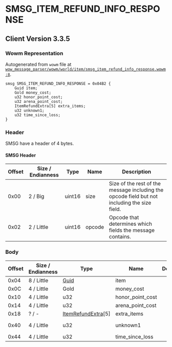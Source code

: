 # SMSG_ITEM_REFUND_INFO_RESPONSE

## Client Version 3.3.5

### Wowm Representation

Autogenerated from `wowm` file at [`wow_message_parser/wowm/world/item/smsg_item_refund_info_response.wowm:8`](https://github.com/gtker/wow_messages/tree/main/wow_message_parser/wowm/world/item/smsg_item_refund_info_response.wowm#L8).
```rust,ignore
smsg SMSG_ITEM_REFUND_INFO_RESPONSE = 0x04B2 {
    Guid item;
    Gold money_cost;
    u32 honor_point_cost;
    u32 arena_point_cost;
    ItemRefundExtra[5] extra_items;
    u32 unknown1;
    u32 time_since_loss;
}
```
### Header

SMSG have a header of 4 bytes.

#### SMSG Header

| Offset | Size / Endianness | Type   | Name   | Description |
| ------ | ----------------- | ------ | ------ | ----------- |
| 0x00   | 2 / Big           | uint16 | size   | Size of the rest of the message including the opcode field but not including the size field.|
| 0x02   | 2 / Little        | uint16 | opcode | Opcode that determines which fields the message contains.|

### Body

| Offset | Size / Endianness | Type | Name | Description | Comment |
| ------ | ----------------- | ---- | ---- | ----------- | ------- |
| 0x04 | 8 / Little | [Guid](../spec/packed-guid.md) | item |  |  |
| 0x0C | 4 / Little | Gold | money_cost |  |  |
| 0x10 | 4 / Little | u32 | honor_point_cost |  |  |
| 0x14 | 4 / Little | u32 | arena_point_cost |  |  |
| 0x18 | ? / - | [ItemRefundExtra](itemrefundextra.md)[5] | extra_items |  |  |
| 0x40 | 4 / Little | u32 | unknown1 |  | Emus set to 0. |
| 0x44 | 4 / Little | u32 | time_since_loss |  |  |

